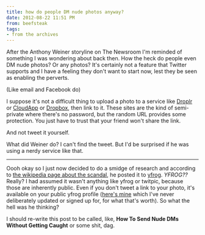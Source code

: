 ```yaml
---
title: how do people DM nude photos anyway?
date: 2012-08-22 11:51 PM
from: beefsteak
tags:
- from the archives
---
```


After the Anthony Weiner storyline on The Newsroom I'm reminded of something I was wondering about back then. How the heck do people even DM nude photos? Or any photos? It's certainly not a feature that Twitter supports and I have a feeling they don't want to start now, lest they be seen as enabling the perverts.

(Like email and Facebook do)

I suppose it's not a difficult thing to upload a photo to a service like [Droplr](http://droplr.com) or [CloudApp](http://getcloudapp.com) or [Dropbox](http://dropbox.com), then link to it. These sites are the kind of semi-private where there's no password, but the random URL provides some protection. You just have to trust that your friend won't share the link.

And not tweet it yourself.

What did Weiner do? I can't find the tweet. But I'd be surprised if he was using a nerdy service like that.

* * *

Oooh okay so I just now decided to do a smidge of research and according to [the wikipedia page about the scandal](http://en.wikipedia.org/wiki/Anthony_Weiner_sexting_scandal), he posted it to [yfrog](http://yfrog.com). _YFROG??_ Really? I had assumed it wasn't anything like yfrog or twitpic, because those are inherently public. Even if you don't tweet a link to your photo, it's available on your public yfrog profile ([here's mine](http://yfrog.com/user/maxjacobson/photos) which I've never deliberately updated or signed up for, for what that's worth). So what the hell was he thinking?

I should re-write this post to be called, like, **How To Send Nude DMs Without Getting Caught** or some shit, dag.
